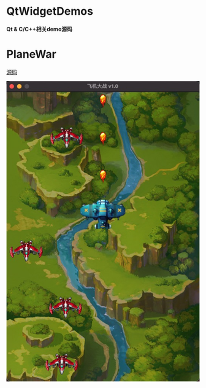 # QtWidgetDemos
**Qt & C/C++相关demo源码**

# PlaneWar 
[源码](https://github.com/waitwalker/QtWidgetDemos/tree/main/PlanWar)


![飞机大战](https://github.com/waitwalker/Resources/blob/master/Qt/qt_plane_war.png?raw=true)
